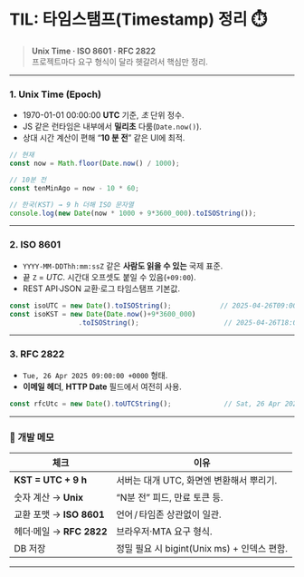 # TIL: 타임스탬프(Timestamp) 정리 ⏱️  

> **Unix Time · ISO 8601 · RFC 2822**  
> 프로젝트마다 요구 형식이 달라 헷갈려서 핵심만 정리.

---

### 1. Unix Time (Epoch)  
- 1970-01-01 00:00:00 **UTC** 기준, _초_ 단위 정수.  
- JS 같은 런타임은 내부에서 **밀리초** 다룸(`Date.now()`).  
- 상대 시간 계산이 편해 “**10 분 전**” 같은 UI에 최적.

```js
// 현재
const now = Math.floor(Date.now() / 1000);

// 10분 전
const tenMinAgo = now - 10 * 60;

// 한국(KST) → 9 h 더해 ISO 문자열
console.log(new Date(now * 1000 + 9*3600_000).toISOString());
```

---

### 2. ISO 8601  
- `YYYY-MM-DDThh:mm:ssZ` 같은 **사람도 읽을 수 있는** 국제 표준.  
- 끝 `Z` = _UTC_.  시간대 오프셋도 붙일 수 있음(`+09:00`).  
- REST API·JSON 교환·로그 타임스탬프 기본값.

```js
const isoUTC = new Date().toISOString();            // 2025-04-26T09:00:00Z
const isoKST = new Date(Date.now()+9*3600_000)
                 .toISOString();                     // 2025-04-26T18:00:00Z
```

---

### 3. RFC 2822  
- `Tue, 26 Apr 2025 09:00:00 +0000` 형태.  
- **이메일 헤더**, **HTTP Date** 필드에서 여전히 사용.

```js
const rfcUtc = new Date().toUTCString();             // Sat, 26 Apr 2025 09:00:00 GMT
```

---

### 📌 개발 메모  
| 체크 | 이유 |
| ---- | ---- |
| **KST = UTC + 9 h** | 서버는 대개 UTC, 화면엔 변환해서 뿌리기. |
| 숫자 계산 → **Unix** | “N분 전” 피드, 만료 토큰 등. |
| 교환 포맷 → **ISO 8601** | 언어 / 타임존 상관없이 일관. |
| 헤더·메일 → **RFC 2822** | 브라우저·MTA 요구 형식. |
| DB 저장 | 정밀 필요 시 bigint(Unix ms) + 인덱스 편함. |

---